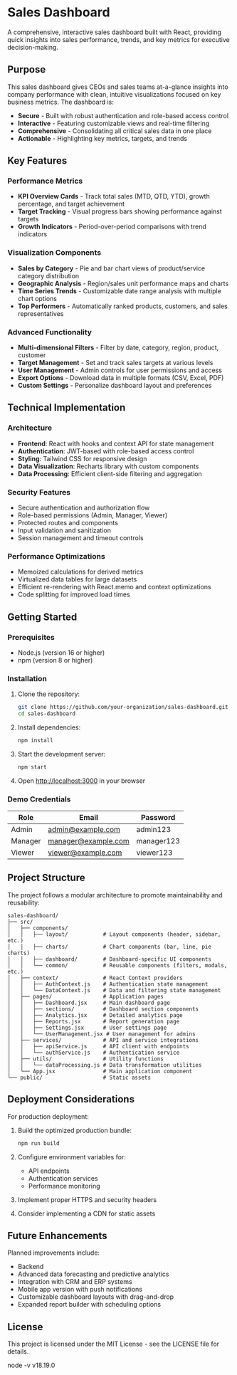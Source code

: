 # Sales Dashboard

A comprehensive, interactive sales dashboard built with React, providing quick insights into sales performance, trends, and key metrics for executive decision-making.

## Purpose

This sales dashboard gives CEOs and sales teams at-a-glance insights into company performance with clean, intuitive visualizations focused on key business metrics. The dashboard is:

- **Secure** - Built with robust authentication and role-based access control
- **Interactive** - Featuring customizable views and real-time filtering
- **Comprehensive** - Consolidating all critical sales data in one place
- **Actionable** - Highlighting key metrics, targets, and trends

## Key Features

### Performance Metrics
- **KPI Overview Cards** - Track total sales (MTD, QTD, YTD), growth percentage, and target achievement
- **Target Tracking** - Visual progress bars showing performance against targets
- **Growth Indicators** - Period-over-period comparisons with trend indicators

### Visualization Components
- **Sales by Category** - Pie and bar chart views of product/service category distribution
- **Geographic Analysis** - Region/sales unit performance maps and charts
- **Time Series Trends** - Customizable date range analysis with multiple chart options
- **Top Performers** - Automatically ranked products, customers, and sales representatives

### Advanced Functionality
- **Multi-dimensional Filters** - Filter by date, category, region, product, customer
- **Target Management** - Set and track sales targets at various levels
- **User Management** - Admin controls for user permissions and access
- **Export Options** - Download data in multiple formats (CSV, Excel, PDF)
- **Custom Settings** - Personalize dashboard layout and preferences

## Technical Implementation

### Architecture
- **Frontend**: React with hooks and context API for state management
- **Authentication**: JWT-based with role-based access control
- **Styling**: Tailwind CSS for responsive design
- **Data Visualization**: Recharts library with custom components
- **Data Processing**: Efficient client-side filtering and aggregation

### Security Features
- Secure authentication and authorization flow
- Role-based permissions (Admin, Manager, Viewer)
- Protected routes and components
- Input validation and sanitization
- Session management and timeout controls

### Performance Optimizations
- Memoized calculations for derived metrics
- Virtualized data tables for large datasets
- Efficient re-rendering with React.memo and context optimizations
- Code splitting for improved load times

## Getting Started

### Prerequisites
- Node.js (version 16 or higher)
- npm (version 8 or higher)

### Installation

1. Clone the repository:
   ```bash
   git clone https://github.com/your-organization/sales-dashboard.git
   cd sales-dashboard
   ```

2. Install dependencies:
   ```bash
   npm install
   ```

3. Start the development server:
   ```bash
   npm start
   ```

4. Open [http://localhost:3000](http://localhost:3000) in your browser

### Demo Credentials

| Role      | Email                | Password    |
|-----------|----------------------|------------|
| Admin     | admin@example.com    | admin123   |
| Manager   | manager@example.com  | manager123 |
| Viewer    | viewer@example.com   | viewer123  |

## Project Structure

The project follows a modular architecture to promote maintainability and reusability:

```
sales-dashboard/
├── src/
│   ├── components/
│   │   ├── layout/           # Layout components (header, sidebar, etc.)
│   │   ├── charts/           # Chart components (bar, line, pie charts)
│   │   ├── dashboard/        # Dashboard-specific UI components
│   │   └── common/           # Reusable components (filters, modals, etc.)
│   ├── context/              # React Context providers
│   │   ├── AuthContext.js    # Authentication state management
│   │   └── DataContext.js    # Data and filtering state management
│   ├── pages/                # Application pages
│   │   ├── Dashboard.jsx     # Main dashboard page
│   │   ├── sections/         # Dashboard section components
│   │   ├── Analytics.jsx     # Detailed analytics page
│   │   ├── Reports.jsx       # Report generation page
│   │   ├── Settings.jsx      # User settings page
│   │   └── UserManagement.jsx # User management for admins
│   ├── services/             # API and service integrations
│   │   ├── apiService.js     # API client with endpoints
│   │   └── authService.js    # Authentication service
│   ├── utils/                # Utility functions
│   │   └── dataProcessing.js # Data transformation utilities
│   └── App.jsx               # Main application component
└── public/                   # Static assets
```

## Deployment Considerations

For production deployment:

1. Build the optimized production bundle:
   ```bash
   npm run build
   ```

2. Configure environment variables for:
   - API endpoints
   - Authentication services
   - Performance monitoring

3. Implement proper HTTPS and security headers

4. Consider implementing a CDN for static assets

## Future Enhancements

Planned improvements include:

- Backend 
- Advanced data forecasting and predictive analytics
- Integration with CRM and ERP systems
- Mobile app version with push notifications
- Customizable dashboard layouts with drag-and-drop
- Expanded report builder with scheduling options

## License

This project is licensed under the MIT License - see the LICENSE file for details.

node -v
v18.19.0